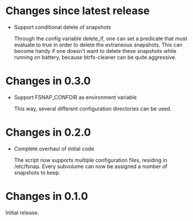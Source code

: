 # Changes since latest release

-   Support conditional delete of snapshots

    Through the config variable delete_if, one can set a predicate that must
    evaluate to true in order to delete the extraneous snapshots. This can
    become handy if one doesn't want to delete these snapshots while running
    on battery, because btrfs-cleaner can be quite aggressive.

# Changes in 0.3.0

-   Support FSNAP_CONFDIR as environment variable

    This way, several different configuration directories can be used.

# Changes in 0.2.0

-   Complete overhaul of initial code

    The script now supports multiple configuration files, residing in
    /etc/fsnap. Every subvolume can now be assigned a number of snapshots to
    keep.

# Changes in 0.1.0

Initial release.
